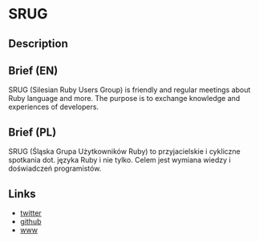 SRUG
====

Description
-----------


Brief (EN)
----------
SRUG (Silesian Ruby Users Group) is friendly and regular meetings about Ruby language and more. The purpose is to exchange knowledge and experiences of developers.


Brief (PL)
----------
SRUG (Śląska Grupa Użytkowników Ruby) to przyjacielskie i cykliczne spotkania dot. języka Ruby i nie tylko. Celem jest wymiana wiedzy i doświadczeń programistów.


Links
-----
- [twitter](https://twitter.com/srugpl)
- [github](https://github.com/SRUG)
- [www](http://srug.pl/)
